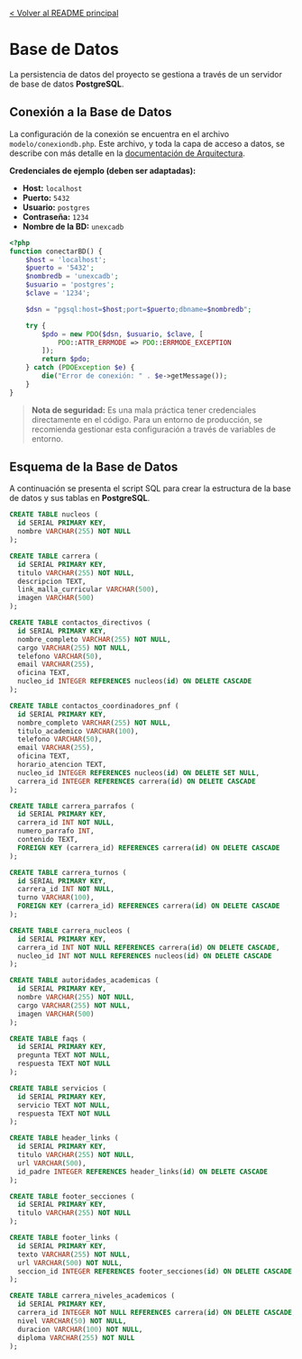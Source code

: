 [< Volver al README principal](../README.md)

# Base de Datos

La persistencia de datos del proyecto se gestiona a través de un servidor de base de datos **PostgreSQL**.

## Conexión a la Base de Datos

La configuración de la conexión se encuentra en el archivo `modelo/conexiondb.php`. Este archivo, y toda la capa de acceso a datos, se describe con más detalle en la [documentación de Arquitectura](./ARQUITECTURA.md#análisis-por-directorios).

**Credenciales de ejemplo (deben ser adaptadas):**
-   **Host:** `localhost`
-   **Puerto:** `5432`
-   **Usuario:** `postgres`
-   **Contraseña:** `1234`
-   **Nombre de la BD:** `unexcadb`

```php
<?php
function conectarBD() {
    $host = 'localhost';
    $puerto = '5432';
    $nombredb = 'unexcadb';
    $usuario = 'postgres';
    $clave = '1234';

    $dsn = "pgsql:host=$host;port=$puerto;dbname=$nombredb";

    try {
        $pdo = new PDO($dsn, $usuario, $clave, [
            PDO::ATTR_ERRMODE => PDO::ERRMODE_EXCEPTION
        ]);
        return $pdo;
    } catch (PDOException $e) {
        die("Error de conexión: " . $e->getMessage());
    }
}
```

> **Nota de seguridad:** Es una mala práctica tener credenciales directamente en el código. Para un entorno de producción, se recomienda gestionar esta configuración a través de variables de entorno.

## Esquema de la Base de Datos

A continuación se presenta el script SQL para crear la estructura de la base de datos y sus tablas en **PostgreSQL**.

```sql
CREATE TABLE nucleos (
  id SERIAL PRIMARY KEY,
  nombre VARCHAR(255) NOT NULL
);

CREATE TABLE carrera (
  id SERIAL PRIMARY KEY,
  titulo VARCHAR(255) NOT NULL,
  descripcion TEXT,
  link_malla_curricular VARCHAR(500),
  imagen VARCHAR(500)
);

CREATE TABLE contactos_directivos (
  id SERIAL PRIMARY KEY,
  nombre_completo VARCHAR(255) NOT NULL,
  cargo VARCHAR(255) NOT NULL,
  telefono VARCHAR(50),
  email VARCHAR(255),
  oficina TEXT,
  nucleo_id INTEGER REFERENCES nucleos(id) ON DELETE CASCADE
);

CREATE TABLE contactos_coordinadores_pnf (
  id SERIAL PRIMARY KEY,
  nombre_completo VARCHAR(255) NOT NULL,
  titulo_academico VARCHAR(100),
  telefono VARCHAR(50),
  email VARCHAR(255),
  oficina TEXT,
  horario_atencion TEXT,
  nucleo_id INTEGER REFERENCES nucleos(id) ON DELETE SET NULL,
  carrera_id INTEGER REFERENCES carrera(id) ON DELETE CASCADE
);

CREATE TABLE carrera_parrafos (
  id SERIAL PRIMARY KEY,
  carrera_id INT NOT NULL,
  numero_parrafo INT,
  contenido TEXT,
  FOREIGN KEY (carrera_id) REFERENCES carrera(id) ON DELETE CASCADE
);

CREATE TABLE carrera_turnos (
  id SERIAL PRIMARY KEY,
  carrera_id INT NOT NULL,
  turno VARCHAR(100),
  FOREIGN KEY (carrera_id) REFERENCES carrera(id) ON DELETE CASCADE
);

CREATE TABLE carrera_nucleos (
  id SERIAL PRIMARY KEY,
  carrera_id INT NOT NULL REFERENCES carrera(id) ON DELETE CASCADE,
  nucleo_id INT NOT NULL REFERENCES nucleos(id) ON DELETE CASCADE
);

CREATE TABLE autoridades_academicas (
  id SERIAL PRIMARY KEY,
  nombre VARCHAR(255) NOT NULL,
  cargo VARCHAR(255) NOT NULL,
  imagen VARCHAR(500)
);

CREATE TABLE faqs (
  id SERIAL PRIMARY KEY,
  pregunta TEXT NOT NULL,
  respuesta TEXT NOT NULL
);

CREATE TABLE servicios (
  id SERIAL PRIMARY KEY,
  servicio TEXT NOT NULL,
  respuesta TEXT NOT NULL
);

CREATE TABLE header_links (
  id SERIAL PRIMARY KEY,
  titulo VARCHAR(255) NOT NULL,
  url VARCHAR(500),
  id_padre INTEGER REFERENCES header_links(id) ON DELETE CASCADE
);

CREATE TABLE footer_secciones (
  id SERIAL PRIMARY KEY,
  titulo VARCHAR(255) NOT NULL
);

CREATE TABLE footer_links (
  id SERIAL PRIMARY KEY,
  texto VARCHAR(255) NOT NULL,
  url VARCHAR(500) NOT NULL,
  seccion_id INTEGER REFERENCES footer_secciones(id) ON DELETE CASCADE
);

CREATE TABLE carrera_niveles_academicos (
  id SERIAL PRIMARY KEY,
  carrera_id INTEGER NOT NULL REFERENCES carrera(id) ON DELETE CASCADE,
  nivel VARCHAR(50) NOT NULL,
  duracion VARCHAR(100) NOT NULL,
  diploma VARCHAR(255) NOT NULL
);
```